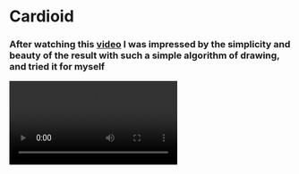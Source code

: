 # Cardioid
### After watching this  [video](https://www.youtube.com/watch?v=bl3nc_a1nvs&t=35s) I was impressed by the simplicity and beauty of the result with such a simple algorithm of drawing, and tried it for myself

![image info](instances/ins_video.mp4)


